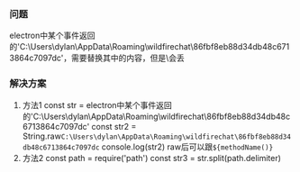 ### 问题
electron中某个事件返回的'C:\Users\dylan\AppData\Roaming\wildfirechat\86fbf8eb88d34db48c6713864c7097dc'，需要替换其中的内容，但是\会丢
### 解决方案
1. 方法1
const str = electron中某个事件返回的'C:\Users\dylan\AppData\Roaming\wildfirechat\86fbf8eb88d34db48c6713864c7097dc'
const str2 = String.raw`C:\Users\dylan\AppData\Roaming\wildfirechat\86fbf8eb88d34db48c6713864c7097dc`
console.log(str2)
raw后可以跟`${methodName()}`
2. 方法2
const path = require('path')
const str3 = str.split(path.delimiter)